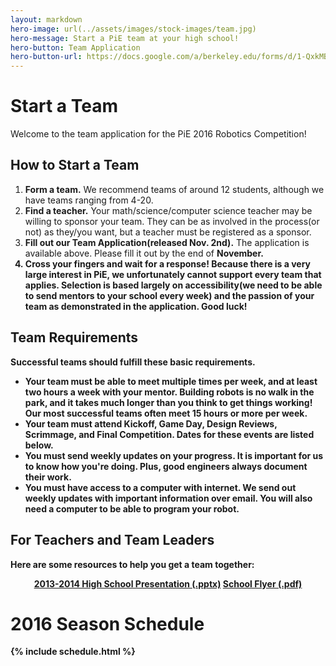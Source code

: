 ```yaml
---
layout: markdown
hero-image: url(../assets/images/stock-images/team.jpg)
hero-message: Start a PiE team at your high school!
hero-button: Team Application
hero-button-url: https://docs.google.com/a/berkeley.edu/forms/d/1-QxkMBPiOFwjY5GWJBMPZdA_WaKFHNVvF0zjRHI0UIE/viewform?c=0&w=1
---
```

# Start a Team
Welcome to the team application for the PiE 2016 Robotics Competition!

## How to Start a Team
1. **Form a team.** We recommend teams of around 12 students, although we have teams ranging from 4-20.
2. **Find a teacher.** Your math/science/computer science teacher may be willing to sponsor your team. They can be as involved in the process(or not) as they/you want, but a teacher must be registered as a sponsor.
3. **Fill out our Team Application(released Nov. 2nd).** The application is available above. Please fill it out by the end of <b>November.
4. **Cross your fingers and wait for a response!** Because there is a very large interest in PiE, we unfortunately cannot support every team that applies. Selection is based largely on accessibility(we need to be able to send mentors to your school every week) and the passion of your team as demonstrated in the application. Good luck!

## Team Requirements
Successful teams should fulfill these basic requirements.

- **Your team must be able to meet multiple times per week, and at least two hours a week with your mentor.** Building robots is no walk in the park, and it takes much longer than you think to get things working! Our most successful teams often meet 15 hours or more per week.
- **Your team must attend Kickoff, Game Day, Design Reviews, Scrimmage, and Final Competition.** Dates for these events are listed below.
- **You must send weekly updates on your progress.** It is important for us to know how you're doing. Plus, good engineers always document their work.
- **You must have access to a computer with internet.** We send out weekly updates with important information over email. You will also need a computer to be able to program your robot.

## For Teachers and Team Leaders
Here are some resources to help you get a team together:
<center>
<a href="{{ '/assets/start-team/2013-2014_high_school_presentation.pptx' | prepend: site.baseurl }}" class="btn btn-primary">2013-2014 High School Presentation (.pptx)</a>
<a href="{{ '/assets/start-team/high_school_flyers.pdf' | prepend: site.baseurl }}" class="btn btn-primary">School Flyer (.pdf)</a>
</center>

# 2016 Season Schedule
{% include schedule.html %}
